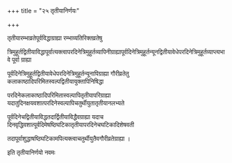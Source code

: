 +++
title = "२५ तृतीयानिर्णयः"

+++

तृतीयारम्भाव्रतेपूर्वविद्धाग्राह्या रम्भाव्यतिरिक्तव्रतेषु

त्रिमुहूर्तद्वितीयाविद्धापूर्वात्यक्त्वापरदिनेत्रिमुहुर्तव्यापिनीग्राह्यापूर्वदिनेत्रिमुहूर्तन्यूनद्वितीयावेधेपरदिनेत्रिमुहूर्तव्याप्त्यभावे पूर्वा ग्राह्या

पूर्वदिनेत्रिमुहूर्तद्वितीयावेधेपरदिनेत्रिमुहूर्तन्यूनापिग्राह्या गौरीव्रतेतु कलाकाष्ठादिपरिमितस्वल्पद्वितीयायुक्तापिनिषिद्धा

परदिनेकलाकाष्ठादिपरिमितास्वल्पापितृतीयापरिग्राह्या यदातुदिनक्षयवशात्परदिनेस्वल्पापिचतुर्थीयुतातृतीयानलभ्यते

पूर्वदिनेचद्वितीयाविद्धतदार्द्वितीयाविद्धैवग्राह्या यदाच दिनवृद्धिवशात्पूर्वदिमेषष्ठिघटिकातृतीयापरदिनेचघटिकादिशेषवती

तदापूर्वाशुद्धाषष्ठिघटिकामपित्यक्त्वाचतुर्थीयुतैवगौरीव्रतेग्राह्या ।  

इति तृतीयानिर्णयो नवमः
